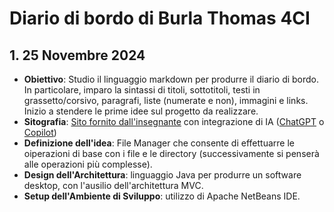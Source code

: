 **Diario di bordo di Burla Thomas 4CI**
===================================

## 1. **25 Novembre 2024**
   - **Obiettivo**: Studio il linguaggio markdown per produrre il diario di bordo. In particolare, imparo la sintassi di titoli, sottotitoli, testi in grassetto/corsivo, paragrafi, liste (numerate e non), immagini e links. Inizio a stendere le prime idee sul progetto da realizzare.
   - **Sitografia**: [Sito fornito dall'insegnante](https://www.html.it/articoli/markdown-guida-al-linguaggio/) con integrazione di IA ([ChatGPT](https://chat.openai.com) o [Copilot](https://copilot.microsoft.com))
   - **Definizione dell'idea**: File Manager che consente di effettuarre le oiperazioni di base con i file e le directory (successivamente si penserà alle operazioni più complesse).
   - **Design dell'Architettura**: linguaggio Java per produrre un software desktop, con l'ausilio dell'architettura MVC.
   - **Setup dell'Ambiente di Sviluppo**: utilizzo di Apache NetBeans IDE.
